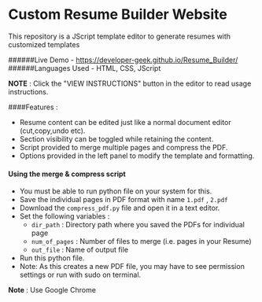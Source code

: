 # Custom Resume Builder Website
This repository is a JScript template editor to generate resumes with customized templates

######Live Demo - https://developer-geek.github.io/Resume_Builder/
######Languages Used - HTML, CSS, JScript

**NOTE** : Click the "VIEW INSTRUCTIONS" button in the editor to read usage instructions.

####Features :
- Resume content can be edited just like a normal document editor (cut,copy,undo etc).
- Section visibility can be toggled while retaining the content.
- Script provided to merge multiple pages and compress the PDF.
- Options provided in the left panel to modify the template and formatting.

#### Using the merge & compress script
- You must be able to run python file on your system for this.
- Save the individual pages in PDF format with name ```1.pdf``` , ```2.pdf```
- Download the ```compress_pdf.py``` file and open it in a text editor.
- Set the following variables :
	- ```dir_path``` : Directory path where you saved the PDFs for individual page
	- ```num_of_pages``` : Number of files to merge (i.e. pages in your Resume)
	- ```out_file``` : Name of output file
- Run this python file.
- Note: As this creates a new PDF file, you may have to see permission settings or run with sudo on terminal.

**Note** : Use Google Chrome
